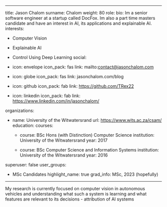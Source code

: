 
---
title: Jason Chalom
surname: Chalom
weight: 80
role:
bio: Im a senior software engineer at a startup called DocFox. Im also a part time masters candidate and have an interest in AI, its applications and explainable AI.
interests:
  - Computer Vision
  - Explainable AI
  - Control Using Deep Learning
social:
  - icon: envelope
    icon_pack: fas
    link: mailto:contact@jasonchalom.com


  - icon: globe
    icon_pack: fas
    link: jasonchalom.com/blog

  - icon: github
    icon_pack: fab
    link: https://github.com/TRex22

  - icon: linkedin
    icon_pack: fab
    link: https://www.linkedin.com/in/jasonchalom/

organizations:
  - name: University of the Witwatersrand
    url: https://www.wits.ac.za/csam/
education:
  courses:
    - course: BSc Hons (with Distinction) Computer Science
      institution: University of the Witwatersrand
      year: 2017

    - course: BSc Computer Science and Information Systems
      institution: University of the Witwatersrand
      year: 2016


superuser: false
user_groups:
  - MSc Candidates
highlight_name: true
grad_info: MSc, 2023 (hopefully)

---

My research is currently focused on computer vision in autonomous vehicles and understanding what such a system is learning and what features are relevant to its decisions - attribution of AI systems

